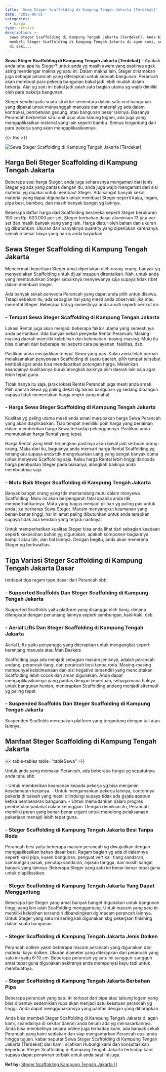 ```yaml
---
title: 'Sewa Steger Scaffolding di Kampung Tengah Jakarta [Terdekat]'
date: '2025-06-01'
categories:
  - harga
type: service
description: >-
  Sewa Steger Scaffolding di Kampung Tengah Jakarta [Terdekat]. Anda bisa
  membeli Steger Scaffolding di Kampung Tengah Jakarta di agen kami, seandainya
  di seki...
---
```


**Sewa Steger Scaffolding di Kampung Tengah Jakarta \[Terdekat\]** – Apakah anda tahu apa itu Steger? untuk anda yg masih awam yang pastinya agak asing mendengar makna yg satu ini. Dalam makna lain, Steger dinamakan juga sebagai perancah yang diterapkan untuk sebuah bangunan. Perancah akan membuat para pekerja bangunan bakal jadi lebih mudah dalam bekerja. Alat yg satu ini bakal jadi salah satu bagian utama yg wajib dimiliki oleh para pekerja bangunan.

Steger sendiri yaitu suatu struktur sementara dalam satu unit bangunan yang dipakai untuk menyanggah manusia dan material yg ada dalam kontruksi, pembetulan gedung, atau bangunan besar lainnya. Biasanya Perancah berbentuk satu unit pipa atau tabung logam, ada juga yang mengaplikasikan material yang lain seperti bambu. Semua tergantung dari para pekerja yang akan mengaplikasikannya.

{{< toc >}}

![Sewa Steger Scaffolding di Kampung Tengah Jakarta [Terdekat]](/images/sewa-scaffolding-steger-18.png)

## Harga Beli Steger Scaffolding di Kampung Tengah Jakarta

Beberapa soal harga Steger, anda juga seharusnya mengamati dari jenis Steger yg ada yang pantas dengan itu, anda juga wajib mengamati dari sisi material yg dipakai untuk membaut Steger. Ada sangat banyak sekali material yang dapat digunakan untuk membuat Steger seperti kayu, logam, pipa besi, bamboo, dan masih banyak banget yg lainnya.

Beberapa daftar harga dari Scaffolding beraneka seperti Steger berukuran 190 cm Rp. 633.000 per set, Steger berbahan dasar aluminium 13 juta per set dan masih banyak yang yang lain. Harga diatur oleh bahan dan ukuran yg dibutuhkan. Ukuran dan banyaknya quantity yang diperlukan karenanya semakin besar biaya yang harus anda bayarkan.

## Sewa Steger Scaffolding di Kampung Tengah Jakarta

Mencermati keperluan Steger amat diperlukan oleh orang-orang, banyak yg menyediakan Scaffolding untuk dijual maupun direntalkan. Nah, untuk anda yang membutuhkan Steger sebaiknya menyewanya saja supaya tidak ribet dalam membuat steger.

Ada banyak sekali penyedia Perancah yang dapat anda pilih untuk disewa. Tetapi sebelum itu, ada sebagian hal yang mesti anda observasi jika mau merental Steger. Beberapa hal yg semestinya anda amati seperti berikut ini:

### \- Tempat Sewa Steger Scaffolding di Kampung Tengah Jakarta

Lokasi Rental juga akan menjadi beberapa faktor utama yang semestinya anda perhatikan. Ada banyak sekali penyedia Rental Perancah. Masing-masing daerah memiliki kelebihan dan kelemahan masing-masing. Mutu itu bisa diamati dari beberapa hal seperti cara pelayanan, fasilitas, dsb.

Pastikan anda menjadikan tempat Sewa yang pas. Kalau anda telah pernah melaksanakan penyewaan Scaffolding di suatu daerah, pilih tempat tersebut kembali agar anda bisa mendapatkan potongan harga. Melainkan seandainya kualitasnya buruk alangkah baiknya pilih daerah lain saja agar lebih tepat guna.

Tidak hanya itu saja, jarak lokasi Rental Perancah juga mesti anda amati. Pilih daerah Sewa yg paling dekat dg lokasi bangunan yg sedang dibangun supaya tidak memerlukan harga ongkir yang mahal.

### \- Harga Sewa Steger Scaffolding di Kampung Tengah Jakarta

Kualitas yg paling utama mesti anda amati merupakan harga Sewa Perancah yang akan diaplikasikan. Tiap tempat memiliki poin harga yang berlainan dalam memberikan harga Sewa terhadap pelanggannya. Pastikan anda memutuskan harga Rental yang tepat.

Harga Rental yang lebih terjangkau pastinya akan bakal jadi serbuan orang-orang. Maka dari itu, bagusnya anda mencari harga Rental Scaffolding yg terjangkau supaya anda tdk mengeluarkan uang yang sangat banyak cuma untuk menyewa Scaffolding saja. Kalau harga Rental lebih tinggi daripada harga pembuatan Steger pada biasanya, alangkah baiknya anda membuatnya saja.

### \- Mutu Baik Steger Scaffolding di Kampung Tengah Jakarta

Banyak banget orang yang tdk memandang mutu dalam menyewa Scaffolding. Mutu ini akan berpengaruh fatal apabila anda tdk memperhatikannya. Mutu yang bagus menjadi pilihan yg paling pas untuk anda jika berharap Sewa Steger. Macam menyangkut keamanan yang benar-benar tinggi, hal ini amat paling dibutuhkan untuk anda terapkan supaya tidak ada kendala yang terjadi nantinya.

Untuk memperhatikan kualitas Steger bisa anda lihat dari sebagian keadaan seperti kekokohan bahan yg digunakan, apakah komponen-bagiannya komplit atau tdk, dan hal lainnya. Dengan begitu, anda akan menerima Steger yg berkwalitas.

## Tiga Variasi Steger Scaffolding di Kampung Tengah Jakarta Dasar

terdapat tiga ragam type dasar dari Perancah sbb:

### \- Supported Scaffolds Dan Steger Scaffolding di Kampung Tengah Jakarta

Supported Scaffolds yaitu platform yang disangga oleh tiang, dimana dilengkapi dengan penunjang lainnya seperti sambungan, kaki-kaki, dsb.

### \- Aerial Lifts Dan Steger Scaffolding di Kampung Tengah Jakarta

Aerial Lifts yaitu penyangga yang diterapkan untuk mengangkat seperti keranjang manusia atau Man Baskets

Scaffolding juga ada menjadi sebagian macam jenisnya, adalah perancah andang, perancah tiang, dan perancah besi tanpa roda. Masing-masing mempunyai keistimewaan dan sisi negative tersendiri yang menciptakan Scaffolding lebih cocok dan aman digunakan. Anda dapat mengaplikasikannya yang pantas dengan keperluan, sebagaimana halnya untuk bangunan hunian, menerapkan Scaffolding andang menjadi alternatif yg paling tepat.

### \- Suspended Scaffolds Dan Steger Scaffolding di Kampung Tengah Jakarta

Suspended Scaffolds merupakan platform yang tergantung dengan tali atau lainnya.

## Manfaat Steger Scaffolding di Kampung Tengah Jakarta

{{< table-tables table="tableSewa" >}}

Untuk anda yang memakai Perancah, ada beberapa fungsi yg sepatutnya anda tahu sbb:

\- Untuk memberikan keamanan kepada pekerja yg bisa menjamin keselamatan kerjanya. - Untuk mengamankan pekerja lainnya, contohnya pekerja di bawah yang mesti dilindungi supaya tidak ada gejala apapun ketika pembenaran bangunan. - Untuk memudahkan dalam progres pembetulan padahal dalam ketinggian. Dengan demikian itu, Perancah memiliki peran yang benar-benar urgent untuk menolong pelaksanaan pekerjaan menajdi lebih tepat guna.

### \- Steger Scaffolding di Kampung Tengah Jakarta Besi Tanpa Roda

Perancah besi yaitu beberapa macam perancah yg diwujudkan dengan mengaplikasikan bahan dasar besi. Ragam bagian yg ada di dalamnya seperti kaki pipa, kusen bangunan, penguat vertikal, tiang sandaran, sambungan pasak, penutup sandaran, injakan tangga, dan masih sangat banyak yang lainnya. Beberapa Steger yang satu ini benar-benar tepat guna untuk diaplikasikan.

### \- Steger Scaffolding di Kampung Tengah Jakarta Yang Dapat Menggantung

Beberapa tipe Steger yang amat banyak banget digunakan untuk bangunan tinggi yang lain ialah Scaffolding menggantung. Untuk macam yang satu ini memiliki kelebihan tersendiri dibandingkan dg macam perancah lainnya. Untuk Steger yang satu ini sering kali digunakan sbg pekerjaan finishing dalam suatu bangunan.

### \- Steger Scaffolding di Kampung Tengah Jakarta Jenis Dolken

Perancah dolken yakni beberapa macam perancah yang digunakan dari material kayu dolken. Ukuran diameter yang diterapkan dari perancah yang satu ini yaitu 6-10 cm. Beberapa perancah yg satu ini sungguh-sungguh amat tepat guna digunakan sekiranya anda mempunyai kayu tadi untuk membuatnya.

### \- Steger Scaffolding di Kampung Tengah Jakarta Berbahan Pipa

Beberapa perancah yang satu ini terbuat dari pipa atau tabung logam yang bisa dibentuk sedemikian rupa akan menjadi satu kesatuan perancah yg tinggi. Anda dapat menggunakannya yang pantas dengan yang diharapkan.

Anda bisa membeli Steger Scaffolding di Kampung Tengah Jakarta di agen kami, seandainya di sekitar daerah anda belum ada yg memasarkannya. Anda bisa membelinya secara online juga terhadap kami, ada banyak sekali Perancah yang kami sediakan dan siap mengantarkan Perancah opsi anda hingga tujuan. kabar seputar Sewa Steger Scaffolding di Kampung Tengah Jakarta \[Terdekat\] dari kami, silahkan Hubungi kami dan konsultasikan keperluan Steger Scaffolding di Kampung Tengah Jakarta terhadap kami supaya dapat penawran terbiak untuk anda saat ini juga.

**Ref by:** [Steger Scaffolding Kampung Tengah Jakarta []](https://id.wikipedia.org/wiki/Steger)
